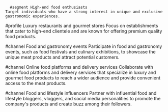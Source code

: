       #segment High-end food enthusiasts
	Target individuals who have a strong interest in unique and exclusive gastronomic experiences.
  
#profile Luxury restaurants and gourmet stores
	Focus on establishments that cater to high-end clientele and are known for offering premium quality food products.
  
#channel Food and gastronomy events
	Participate in food and gastronomy events, such as food festivals and culinary exhibitions, to showcase the unique meat products and attract potential customers.
  
#channel Online food platforms and delivery services
	Collaborate with online food platforms and delivery services that specialize in luxury and gourmet food products to reach a wider audience and provide convenient access to the meat products.
  
#channel Food and lifestyle influencers
	Partner with influential food and lifestyle bloggers, vloggers, and social media personalities to promote the company's products and create buzz among their followers.

